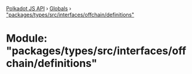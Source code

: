 [Polkadot JS API](../README.md) › [Globals](../globals.md) › ["packages/types/src/interfaces/offchain/definitions"](_packages_types_src_interfaces_offchain_definitions_.md)

# Module: "packages/types/src/interfaces/offchain/definitions"


